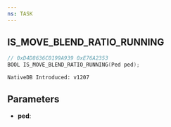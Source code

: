 ```yaml
---
ns: TASK
---
```

## IS_MOVE_BLEND_RATIO_RUNNING

```c
// 0xD4D8636C0199A939 0xE76A2353
BOOL IS_MOVE_BLEND_RATIO_RUNNING(Ped ped);
```

```
NativeDB Introduced: v1207
```

## Parameters
* **ped**:
